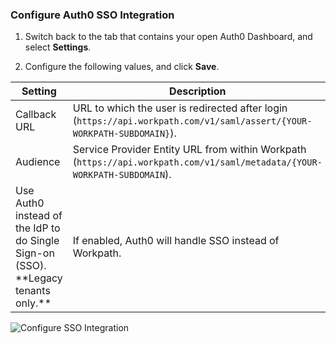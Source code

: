 ### Configure Auth0 SSO Integration

1. Switch back to the tab that contains your open Auth0 Dashboard, and select **Settings**.

2. Configure the following values, and click **Save**.

<table class="table">
    <thead>
        <tr>
            <th><strong>Setting</strong></th>
            <th><strong>Description</strong></th>
        </tr>
    </thead>
    <tbody>
        <tr>
            <td>Callback URL</td>
            <td>URL to which the user is redirected after login (<code>https://api.workpath.com/v1/saml/assert/{YOUR-WORKPATH-SUBDOMAIN}</code>).</td>
        </tr>
        <tr>
            <td>Audience</td>
            <td>Service Provider Entity URL from within Workpath (<code>https://api.workpath.com/v1/saml/metadata/{YOUR-WORKPATH-SUBDOMAIN</code>).</td>
        </tr>
        <tr>
            <td>Use Auth0 instead of the IdP to do Single Sign-on (SSO). **Legacy tenants only.**</td>
            <td>If enabled, Auth0 will handle SSO instead of Workpath.</td>
        </tr>
    </tbody>
</table>

![Configure SSO Integration](https://auth0.com/docs/media/articles/dashboard/sso-integrations/settings-workpath.png)
